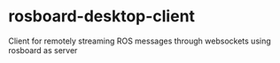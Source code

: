 # rosboard-desktop-client
Client for remotely streaming ROS messages through websockets using rosboard as server

